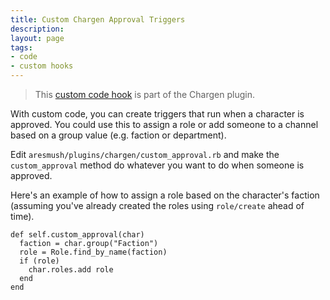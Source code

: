 ```yaml
---
title: Custom Chargen Approval Triggers
description: 
layout: page
tags:
- code
- custom hooks
---
```


> This [custom code hook](/tutorials/code/custom-hooks.html) is part of the Chargen plugin.

With custom code, you can create triggers that run when a character is approved.  You could use this to assign a role or add someone to a channel based on a group value (e.g. faction or department).

Edit `aresmush/plugins/chargen/custom_approval.rb` and make the `custom_approval` method do whatever you want to do when someone is approved.  

Here's an example of how to assign a role based on the character's faction (assuming you've already created the roles using `role/create` ahead of time).

    def self.custom_approval(char)
      faction = char.group("Faction")
      role = Role.find_by_name(faction)
      if (role)
        char.roles.add role
      end
    end